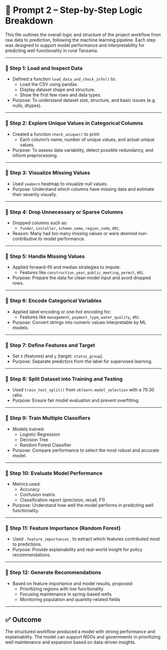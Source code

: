# 📘 Prompt 2 – Step-by-Step Logic Breakdown

This file outlines the overall logic and structure of the project workflow from raw data to prediction, following the machine learning pipeline. Each step was designed to support model performance and interpretability for predicting well functionality in rural Tanzania.

---

### 🔹 Step 1: Load and Inspect Data

- Defined a function `load_data_and_check_info()` to:
  - Load the CSV using pandas.
  - Display dataset shape and structure.
  - Show the first few rows and data types.
- Purpose: To understand dataset size, structure, and basic issues (e.g. nulls, dtypes).

---

### 🔹 Step 2: Explore Unique Values in Categorical Columns

- Created a function `check_unique()` to print:
  - Each column’s name, number of unique values, and actual unique values.
- Purpose: To assess data variability, detect possible redundancy, and inform preprocessing.

---

### 🔹 Step 3: Visualize Missing Values

- Used `seaborn` heatmap to visualize null values.
- Purpose: Understand which columns have missing data and estimate their severity visually.

---

### 🔹 Step 4: Drop Unnecessary or Sparse Columns

- Dropped columns such as:
  - `funder`, `installer`, `scheme_name`, `region_code`, etc.
- Reason: Many had too many missing values or were deemed non-contributive to model performance.

---

### 🔹 Step 5: Handle Missing Values

- Applied forward-fill and median strategies to impute:
  - Features like `construction_year`, `public_meeting`, `permit`, etc.
- Purpose: Prepare the data for clean model input and avoid dropped rows.

---

### 🔹 Step 6: Encode Categorical Variables

- Applied label encoding or one-hot encoding for:
  - Features like `management`, `payment_type`, `water_quality`, etc.
- Purpose: Convert strings into numeric values interpretable by ML models.

---

### 🔹 Step 7: Define Features and Target

- Set `X` (features) and `y` (target: `status_group`).
- Purpose: Separate predictors from the label for supervised learning.

---

### 🔹 Step 8: Split Dataset into Training and Testing

- Used `train_test_split()` from `sklearn.model_selection` with a 70:30 ratio.
- Purpose: Ensure fair model evaluation and prevent overfitting.

---

### 🔹 Step 9: Train Multiple Classifiers

- Models trained:
  - Logistic Regression
  - Decision Tree
  - Random Forest Classifier
- Purpose: Compare performance to select the most robust and accurate model.

---

### 🔹 Step 10: Evaluate Model Performance

- Metrics used:
  - Accuracy
  - Confusion matrix
  - Classification report (precision, recall, F1)
- Purpose: Understand how well the model performs in predicting well functionality.

---

### 🔹 Step 11: Feature Importance (Random Forest)

- Used `.feature_importances_` to extract which features contributed most to predictions.
- Purpose: Provide explainability and real-world insight for policy recommendations.

---

### 🔹 Step 12: Generate Recommendations

- Based on feature importance and model results, proposed:
  - Prioritizing regions with low functionality
  - Focusing maintenance in spring-based wells
  - Monitoring population and quantity-related fields

---

## ✅ Outcome

The structured workflow produced a model with strong performance and explainability. The model can support NGOs and governments in prioritizing well maintenance and expansion based on data-driven insights.

